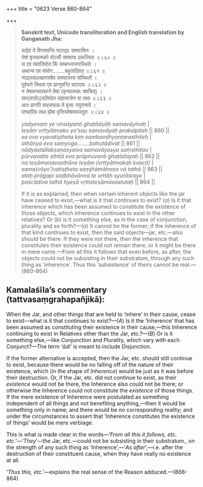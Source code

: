 +++
title = "0623 Verse 860-864"

+++
> **Sanskrit text, Unicode transliteration and English translation by Ganganath Jha:** 
>
> यद्येवं ये विनश्यन्ति घटाद्याः समवायिनः ।  
> तेषां वृत्त्यात्मको योऽसौ समवायः प्रकल्पितः ॥ ८६० ॥  
> स एव व्यवतिष्ठेत किं सम्बन्ध्यन्तरस्थितेः ।  
> अथान्य एव संयोग........बहुतादिवत् ॥ ८६१ ॥  
> नाद्यस्तल्लक्षणस्यैव समवायस्य संस्थितौ ।  
> पूर्ववत्ते स्थिता एव प्राप्नुवन्ति घटादयः ॥ ८६२ ॥  
> न तेषामनवस्थाने तेषां (वृत्त्यात्मकः क्वचित्) ।  
> सम(वायोऽ)वतिष्ठेत संज्ञामात्रेण वा तथा ॥ ८६३ ॥  
> अतः प्रागपि सद्भावान्न ते वृत्ताः स्युराश्रये ।  
> पश्चादिव तथा ह्येषा वृत्तिस्तेषामवस्तुतः ॥ ८६४ ॥ 
>
> *yadyevaṃ ye vinaśyanti ghaṭādyāḥ samavāyinaḥ* \|  
> *teṣāṃ vṛttyātmako yo'sau samavāyaḥ prakalpitaḥ* \|\| 860 \|\|  
> *sa eva vyavatiṣṭheta kiṃ sambandhyantarasthiteḥ* \|  
> *athānya eva saṃyoga........bahutādivat* \|\| 861 \|\|  
> *nādyastallakṣaṇasyaiva samavāyasya saṃsthitau* \|  
> *pūrvavatte sthitā eva prāpnuvanti ghaṭādayaḥ* \|\| 862 \|\|  
> *na teṣāmanavasthāne teṣāṃ (vṛttyātmakaḥ kvacit)* \|  
> *sama(vāyo')vatiṣṭheta saṃjñāmātreṇa vā tathā* \|\| 863 \|\|  
> *ataḥ prāgapi sadbhāvānna te vṛttāḥ syurāśraye* \|  
> *paścādiva tathā hyeṣā vṛttisteṣāmavastutaḥ* \|\| 864 \|\| 
>
> If it is as explained, then when certain inherent objects like the jar have ceased to exist,—what is it that continues to exist? (*a*) Is it that inherence which has been assumed to constitute the existence of those objects, which inherence continues to exist in the other relatives? Or (*b*) is it something else, as in the case of conjunction, plurality and so forth?—(*a*) It cannot be the former; if the inherence of that kind continues to exist, then the said objects—jar, etc.—also should be there. If they were not there, then the inherence that constitutes their existence could not remain there; or it might be there in mere name.—From all this it follows that even before, as after, the objects could not be subsisting in their substratum, through any such thing as ‘inherence’. Thus this ‘subsistence’ of theirs cannot be real.—(860-864)



## Kamalaśīla’s commentary (tattvasaṃgrahapañjikā):

When the Jar, and other things that are held to ‘inhere’ in their cause, cease to exist—what is it that continues to exist?—(*A*) Is it the ‘Inherence’ that has been assumed as constituting their existence in their cause,—this Inherence continuing to exist in Relatives other than the Jar, etc.?—(*B*) Or is it something else,—like Conjunction and Plurality, which vary with each Conjunct?—The term ‘*ādi*’ is meant to include Disjunction.

If the former alternative is accepted, then the Jar, etc. should still continue to exist, because there would be no falling off of the nature of their existence, which (in the shape of *Inherence*) would be just as it was before their destruction. Or, if the Jar, etc. did not continue to exist, as their *existence* would not be there, the Inherence also could not be there; or otherwise the Inherence could not constitute the *existence* of those things. If the mere existence of Inherence were postulated as something independent of all things and not benefiting anything,—then it would be something only in name; and there would be no corresponding reality; and under the circumstances to assert that ‘Inherence constitutes the existence of things’ would be mere verbiage.

This is what is made clear in the words—‘*From all this it follows, etc. etc*.’—‘*They*’—the Jar, etc.—could not be subsisting in their substratum., on the strength of any such thing as ‘Inherence’,—‘*As after*’,—i.e. after the destruction of their constituent cause, when they have really no existence at all.

‘*Thus this, etc*.’—explains the real sense of the Reason adduced.—(866-864)


